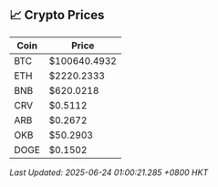 ## 📈 Crypto Prices

| Coin | Price |
| ---- | ----- |
| BTC | $100640.4932 |
| ETH | $2220.2333 |
| BNB | $620.0218 |
| CRV | $0.5112 |
| ARB | $0.2672 |
| OKB | $50.2903 |
| DOGE | $0.1502 |

_Last Updated: 2025-06-24 01:00:21.285 +0800 HKT_